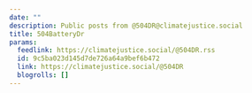 ```yaml
---
date: ""
description: Public posts from @504DR@climatejustice.social
title: 504BatteryDr
params:
  feedlink: https://climatejustice.social/@504DR.rss
  id: 9c5ba023d145d7de726a64a9bef6b472
  link: https://climatejustice.social/@504DR
  blogrolls: []
---
```

